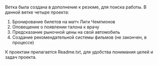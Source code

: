 Ветка была создана в дополнение к резюме, для поиска работы.
В данной ветке четыре проекта:
1) Бронирование билетов на матч Лиги Чемпионов
2) Оповещение о появлении талона к врачу
3) Предсказание рыночной цены на свой автомобиль
4) Создание рекомендательной системы фильмов (не закончен, в процессе)

К проектам прилагается Readme.txt, для удобства понимания целей и задач проекта.
